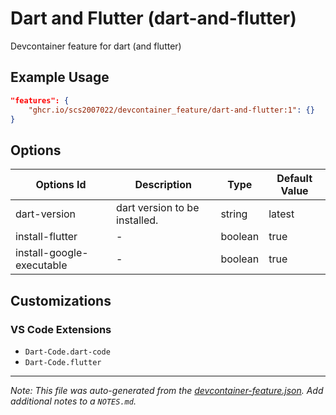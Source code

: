 
# Dart and Flutter (dart-and-flutter)

Devcontainer feature for dart (and flutter)

## Example Usage

```json
"features": {
    "ghcr.io/scs2007022/devcontainer_feature/dart-and-flutter:1": {}
}
```

## Options

| Options Id | Description | Type | Default Value |
|-----|-----|-----|-----|
| dart-version | dart version to be installed. | string | latest |
| install-flutter | - | boolean | true |
| install-google-executable | - | boolean | true |

## Customizations

### VS Code Extensions

- `Dart-Code.dart-code`
- `Dart-Code.flutter`



---

_Note: This file was auto-generated from the [devcontainer-feature.json](https://github.com/scs2007022/devcontainer_feature/blob/main/src/dart-and-flutter/devcontainer-feature.json).  Add additional notes to a `NOTES.md`._
